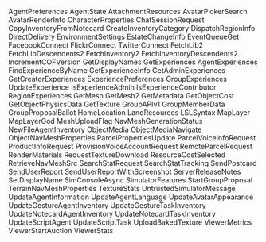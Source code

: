 AgentPreferences
AgentState
AttachmentResources
AvatarPickerSearch
AvatarRenderInfo
CharacterProperties
ChatSessionRequest
CopyInventoryFromNotecard
CreateInventoryCategory
DispatchRegionInfo
DirectDelivery
EnvironmentSettings
EstateChangeInfo
EventQueueGet
FacebookConnect
FlickrConnect
TwitterConnect
FetchLib2
FetchLibDescendents2
FetchInventory2
FetchInventoryDescendents2
IncrementCOFVersion
GetDisplayNames
GetExperiences
AgentExperiences
FindExperienceByName
GetExperienceInfo
GetAdminExperiences
GetCreatorExperiences
ExperiencePreferences
GroupExperiences
UpdateExperience
IsExperienceAdmin
IsExperienceContributor
RegionExperiences
GetMesh
GetMesh2
GetMetadata
GetObjectCost
GetObjectPhysicsData
GetTexture
GroupAPIv1
GroupMemberData
GroupProposalBallot
HomeLocation
LandResources
LSLSyntax
MapLayer
MapLayerGod
MeshUploadFlag
NavMeshGenerationStatus
NewFileAgentInventory
ObjectMedia
ObjectMediaNavigate
ObjectNavMeshProperties
ParcelPropertiesUpdate
ParcelVoiceInfoRequest
ProductInfoRequest
ProvisionVoiceAccountRequest
RemoteParcelRequest
RenderMaterials
RequestTextureDownload
ResourceCostSelected
RetrieveNavMeshSrc
SearchStatRequest
SearchStatTracking
SendPostcard
SendUserReport
SendUserReportWithScreenshot
ServerReleaseNotes
SetDisplayName
SimConsoleAsync
SimulatorFeatures
StartGroupProposal
TerrainNavMeshProperties
TextureStats
UntrustedSimulatorMessage
UpdateAgentInformation
UpdateAgentLanguage
UpdateAvatarAppearance
UpdateGestureAgentInventory
UpdateGestureTaskInventory
UpdateNotecardAgentInventory
UpdateNotecardTaskInventory
UpdateScriptAgent
UpdateScriptTask
UploadBakedTexture
ViewerMetrics
ViewerStartAuction
ViewerStats